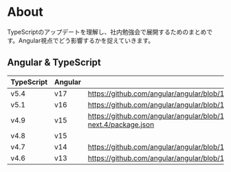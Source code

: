 # About

TypeScriptのアップデートを理解し、社内勉強会で展開するためのまとめです。Angular視点でどう影響するかを捉えていきます。

## Angular & TypeScript

<table><thead><tr><th width="206">TypeScript</th><th width="151">Angular</th><th data-type="content-ref"></th></tr></thead><tbody><tr><td>v5.4</td><td>v17</td><td><a href="https://github.com/angular/angular/blob/17.3.0/package.json">https://github.com/angular/angular/blob/17.3.0/package.json</a></td></tr><tr><td>v5.1</td><td>v16</td><td><a href="https://github.com/angular/angular/blob/16.2.12/package.json">https://github.com/angular/angular/blob/16.2.12/package.json</a></td></tr><tr><td>v4.9</td><td>v15</td><td><a href="https://github.com/angular/angular/blob/15.2.0-next.4/package.json">https://github.com/angular/angular/blob/15.2.0-next.4/package.json</a></td></tr><tr><td>v4.8</td><td>v15</td><td></td></tr><tr><td>v4.7</td><td>v14</td><td><a href="https://github.com/angular/angular/blob/14.0.7/package.json">https://github.com/angular/angular/blob/14.0.7/package.json</a></td></tr><tr><td>v4.6</td><td>v13</td><td><a href="https://github.com/angular/angular/blob/13.3.12/package.json">https://github.com/angular/angular/blob/13.3.12/package.json</a></td></tr></tbody></table>
